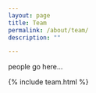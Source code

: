 ```yaml
---
layout: page
title: Team
permalink: /about/team/
description: ""

---
```


people go here...


{% include team.html %}
